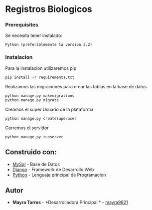 # Registros Biologicos

### Prerequisites

Se necesita tener instalado:

```
Python (preferiblemente la version 2.2)
```

### Instalacion

Para la instalacion utilizaremos pip

```
pip install -r requirements.txt
```

Realizamos las migraciones para crear las tablas en la base de datos 
```
python manage.py makemigrations
python manage.py migrate

```
Creamos el super Usuario de la plataforma
```
python manage.py createsuperuser

```
Corremos el servidor 
```
python manage.py runserver

```

## Construido con:

* [MySql](https://www.mysql.com/) - Base de Datos
* [Django](https://www.djangoproject.com/) - Framework de Desarrollo Web
* [Python](https://www.python.org/) - Lenguaje principal de Programacion

## Autor

* **Mayra Torres** - *Desarrolladora Principal  * - [mayra9821](https://github.com/mayra9821)